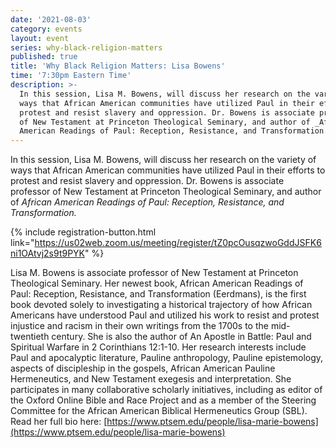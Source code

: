 ```yaml
---
date: '2021-08-03'
category: events
layout: event
series: why-black-religion-matters
published: true
title: 'Why Black Religion Matters: Lisa Bowens'
time: '7:30pm Eastern Time'
description: >-
  In this session, Lisa M. Bowens, will discuss her research on the variety of
  ways that African American communities have utilized Paul in their efforts to
  protest and resist slavery and oppression. Dr. Bowens is associate professor
  of New Testament at Princeton Theological Seminary, and author of _African
  American Readings of Paul: Reception, Resistance, and Transformation._
---
```

In this session, Lisa M. Bowens, will discuss her research on the variety of ways that African American communities have utilized Paul in their efforts to protest and resist slavery and oppression. Dr. Bowens is associate professor of New Testament at Princeton Theological Seminary, and author of _African American Readings of Paul: Reception, Resistance, and Transformation._

{% include registration-button.html link="https://us02web.zoom.us/meeting/register/tZ0pcOusqzwoGddJSFK6ni1OAtvj2s9t9PYK" %}

Lisa M. Bowens is associate professor of New Testament at Princeton Theological Seminary. Her newest book, African American Readings of Paul: Reception, Resistance, and Transformation (Eerdmans), is the first book devoted solely to investigating a historical trajectory of how African Americans have understood Paul and utilized his work to resist and protest injustice and racism in their own writings from the 1700s to the mid-twentieth century. She is also the author of An Apostle in Battle: Paul and Spiritual Warfare in 2 Corinthians 12:1-10. Her research interests include Paul and apocalyptic literature, Pauline anthropology, Pauline epistemology, aspects of discipleship in the gospels, African American Pauline Hermeneutics, and New Testament exegesis and interpretation. She participates in many collaborative scholarly initiatives, including as editor of the Oxford Online Bible and Race Project and as a member of the Steering Committee for the African American Biblical Hermeneutics Group (SBL). Read her full bio here: [https://www.ptsem.edu/people/lisa-marie-bowens](https://www.ptsem.edu/people/lisa-marie-bowens)
